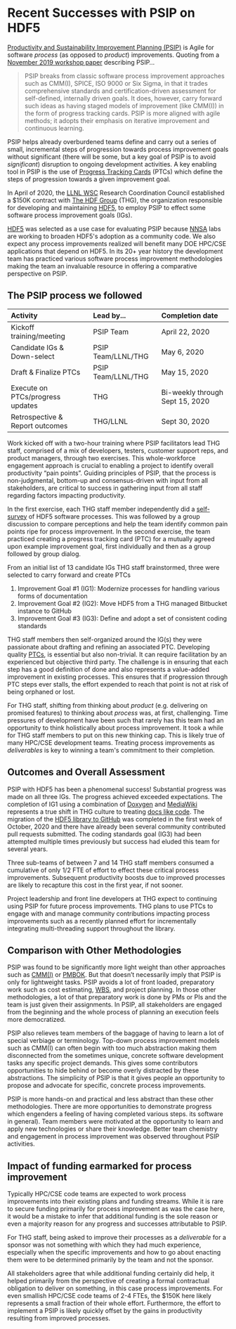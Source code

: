 # Recent Successes with PSIP on HDF5

[Productivity and Sustainability Improvement Planning (PSIP)](https://bssw-psip.github.io/)
is Agile for software *process* (as opposed to *product*) improvements. Quoting from
a [November 2019 workshop paper](https://link.springer.com/chapter/10.1007/978-3-030-44728-1_6)
describing PSIP…

> PSIP breaks from classic software process improvement approaches such as CMM(I), SPICE, ISO
> 9000 or Six Sigma, in that it trades comprehensive standards and certification-driven assessment
> for self-defined, internally driven goals. It does, however, carry forward such ideas as having
> staged models of improvement (like CMM(I)) in the form of progress tracking cards. PSIP is more
> aligned with agile methods; it adopts their emphasis on iterative improvement and continuous
> learning.

PSIP helps already overburdened teams define and carry out a series of small, incremental steps of
progression towards process improvement goals without significant (there will be some, but a key goal
of PSIP is to avoid *significant*) disruption to ongoing development activities. A key enabling tool
in PSIP is the use of
[Progress Tracking Cards](https://bssw-psip.github.io/practice-guides/how_to_create_ptc.html) (PTCs) which
define the steps of progression towards a given improvement goal.

In April of 2020, the
[LLNL WSC](https://wci.llnl.gov/about-us/weapon-simulation-and-computing) Research Coordination Council
established a $150K contract with [The HDF Group](https://www.hdfgroup.org)
(THG), the organization responsible for developing and maintaining
[HDF5](https://portal.hdfgroup.org/display/HDF5/HDF5), to employ PSIP to effect some
software process improvement goals (IGs).

[HDF5](https://portal.hdfgroup.org/display/HDF5/HDF5) was selected as a use case for evaluating PSIP
because [NNSA](https://www.energy.gov/nnsa/national-nuclear-security-administration) labs are working
to broaden HDF5's adoption as a community code. We also expect any process improvements realized will
benefit many DOE HPC/CSE applications that depend on HDF5. In its 20+ year history the development team
has practiced various software process improvement methodologies making the team an invaluable resource
in offering a comparative perspective on PSIP.

## The PSIP process we followed

Activity | Lead by... | Completion date
:---|:---|:---
Kickoff training/meeting | PSIP Team | April 22, 2020
Candidate IGs & Down-select|PSIP Team/LLNL/THG| May 6, 2020
Draft & Finalize PTCs |PSIP Team/LLNL/THG| May 15, 2020
Execute on PTCs/progress updates | THG | Bi-weekly through Sept 15, 2020
Retrospective & Report outcomes| THG/LLNL | Sept 30, 2020

Work kicked off with a two-hour training where PSIP facilitators lead THG staff, comprised of a mix
of developers, testers, customer support reps, and product managers, through two
exercises. This whole-workforce engagement approach is crucial to enabling a project to identify
overall productivity “pain points”. Guiding principles of PSIP, that the process is non-judgmental,
bottom-up and consensus-driven with input from all stakeholders, are critical to success in gathering
input from all staff regarding factors impacting productivity.

In the first exercise, each THG staff member independently did a
[self-survey](https://bssw-psip.github.io/ptc-catalog/survey.html)
of HDF5 software processes. This was followed by a group discussion to compare perceptions and help
the team identify common pain points ripe for process improvement. In the second exercise, the team
practiced creating a progress tracking card (PTC) for a mutually agreed upon example improvement goal,
first individually and then as a group followed by group dialog.

From an initial list of 13 candidate IGs THG staff brainstormed, three were selected to carry forward
and create PTCs

1. Improvement Goal #1 (IG1): Modernize processes for handling various forms of documentation
1. Improvement Goal #2 (IG2): Move HDF5 from a THG managed Bitbucket instance to GitHub
1. Improvement Goal #3 (IG3): Define and adopt a set of consistent coding standards

THG staff members then self-organized around the IG(s) they were passionate about drafting and refining an
associated PTC. Developing quality [PTCs](https://bssw-psip.github.io/practice-guides/how_to_create_ptc.html),
is essential but also non-trivial.
It can require facilitation by an experienced but objective third party. The challenge is in ensuring
that each step has a good definition of done and also represents a value-added improvement in
existing processes. This ensures that if progression through PTC steps ever stalls, the effort
expended to reach that point is not at risk of being orphaned or lost.

For THG staff, shifting from thinking about *product* (e.g. delivering on promised features) to thinking
about *process* was, at first, challenging. Time pressures of development have been such that rarely has
this team had an opportunity to think holistically about process improvement. It took a while for THG
staff members to put on this new thinking cap. This is likely true of many HPC/CSE development teams.
Treating process improvements as *deliverables* is key to winning a team's commitment to their
completion.

## Outcomes and Overall Assessment
PSIP with HDF5 has been a phenomenal success! Substantial progress was made on all three IGs. The
progress achieved exceeded expectations. The completion of IG1 using a combination of
[Doxygen](https://hdf5.io/develop/index.html) and [MediaWiki](https://www.mediawiki.org/wiki/MediaWiki)
represents a true shift in THG culture to treating [docs like code](https://www.docslikecode.com). The
migration of the [HDF5 library to GitHub](https://github.com/HDFGroup/hdf5) was completed in the
first week of October, 2020 and there have already been several community contributed pull requests
submitted. The coding standards goal (IG3) had been attempted multiple times previously but success had
eluded this team for several years.

Three sub-teams of between 7 and 14 THG staff members consumed a cumulative of only 1/2 FTE of effort to
effect these critical process improvements. Subsequent productivity boosts due to improved processes are
likely to recapture this cost in the first year, if not sooner.

Project leadership and front line developers at THG expect to continuing using PSIP for future process
improvements. THG plans to use PTCs to engage with and manage community contributions impacting
process improvements such as a recently planned effort for incrementally integrating multi-threading
support throughout the library.

## Comparison with Other Methodologies
PSIP was found to be significantly more light weight than other approaches such as
[CMM(I)](https://cmmiinstitute.com) or [PMBOK](https://en.wikipedia.org/wiki/Project_Management_Body_of_Knowledge).
But that doesn’t necessarily imply that PSIP is only for lightweight tasks. PSIP avoids a lot of
front loaded, preparatory work such as cost estimating,
[WBS](https://en.wikipedia.org/wiki/Work_breakdown_structure), and project planning. In those other
methodologies, a lot of that preparatory work is done by PMs or PIs and the team is just given their
assignments. In PSIP, all stakeholders are engaged from the beginning and the whole process of
planning an execution feels more democratized.

PSIP also relieves team members of the baggage of having to learn a lot of special verbiage or
terminology. Top-down process improvement models such as CMM(I) can often
begin with too much abstraction making them disconnected from the sometimes unique, concrete
software development tasks any specific project demands. This gives some contributors opportunities
to hide behind or become overly distracted by these abstractions. The simplicity of PSIP is that it
gives people an opportunity to propose and advocate for specific, concrete process improvements.

PSIP is more hands-on and practical and less abstract than these other methodologies. There are
more opportunities to demonstrate progress which engenders a feeling of having completed various steps.
its software in general). Team members were motivated at the opportunity to learn and apply new technologies
or share their knowledge. Better team chemistry and engagement in process improvement was observed
throughout PSIP activities.

## Impact of funding earmarked for process improvement

Typically HPC/CSE code teams are expected to work process improvements into their existing plans
and funding streams. While it is rare to secure funding primarily for process improvement as was
the case here, it would be a mistake to infer that additional funding is the sole reason or even
a majority reason for any progress and successes attributable to PSIP.

For THG staff, being asked to improve their processes as a *deliverable* for a sponsor was not
something with which they had much experience, especially when the specific improvements and how
to go about enacting them were to be determined primarily by the team and not the sponsor.

All stakeholders agree that while additional funding certainly did help, it helped primarily from
the perspective of creating a formal contractual obligation to deliver on something, in this case
process improvements. For even smallish HPC/CSE code teams of 2-4 FTEs, the $150K here likely
represents a small fraction of their whole effort. Furthermore, the effort to implement a PSIP
is likely quickly offset by the gains in productivity resulting from improved processes.
